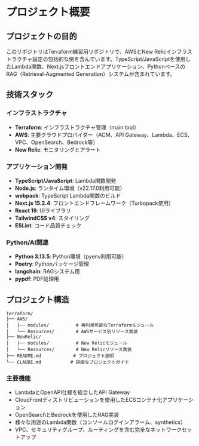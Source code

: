# プロジェクト概要

## プロジェクトの目的
このリポジトリはTerraform練習用リポジトリで、AWSとNew Relicインフラストラクチャ設定の包括的な例を含んでいます。TypeScript/JavaScriptを使用したLambda関数、Next.jsフロントエンドアプリケーション、PythonベースのRAG（Retrieval-Augmented Generation）システムが含まれています。

## 技術スタック

### インフラストラクチャ
- **Terraform**: インフラストラクチャ管理（main tool）
- **AWS**: 主要クラウドプロバイダー（ACM、API Gateway、Lambda、ECS、VPC、OpenSearch、Bedrock等）
- **New Relic**: モニタリングとアラート

### アプリケーション開発
- **TypeScript/JavaScript**: Lambda関数開発
- **Node.js**: ランタイム環境（v22.17.0利用可能）
- **webpack**: TypeScript Lambda関数のビルド
- **Next.js 15.2.4**: フロントエンドフレームワーク（Turbopack使用）
- **React 19**: UIライブラリ
- **TailwindCSS v4**: スタイリング
- **ESLint**: コード品質チェック

### Python/AI関連
- **Python 3.13.5**: Python環境（pyenv利用可能）
- **Poetry**: Pythonパッケージ管理
- **langchain**: RAGシステム用
- **pypdf**: PDF処理用

## プロジェクト構造

```
Terraform/
├── AWS/
│   ├── modules/          # 再利用可能なTerraformモジュール
│   └── Resources/        # AWSサービス別リソース実装
├── NewRelic/
│   ├── modules/          # New Relicモジュール  
│   └── Resources/        # New Relicリソース実装
├── README.md            # プロジェクト説明
└── CLAUDE.md           # 詳細なプロジェクトガイド
```

### 主要機能
- LambdaとOpenAPI仕様を統合したAPI Gateway
- CloudFrontディストリビューションを使用したECSコンテナ化アプリケーション
- OpenSearchとBedrockを使用したRAG実装
- 様々な用途のLambda関数（コンソールログインアラーム、synthetics）
- VPC、セキュリティグループ、ルーティングを含む完全なネットワークセットアップ